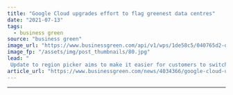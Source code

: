 ```yaml
---
title: "Google Cloud upgrades effort to flag greenest data centres"
date: "2021-07-13"
tags: 
  - business green
source: "business green"
image_url: "https://www.businessgreen.com/api/v1/wps/1de58c5/040765d2-dc41-4c63-8c53-b356809c7332/1/Google-Data-Centre-185x114.jpg"
image_fp: "/assets/img/post_thumbnails/80.jpg"
lead: "
 Update to region picker aims to make it easier for customers to switch to the lowest carbon regions for their Cloud computing services ..."
article_url: "https://www.businessgreen.com/news/4034366/google-cloud-upgrades-effort-flag-greenest-centres"
---
```


---
